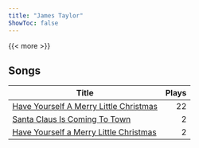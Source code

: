 ```yaml
---
title: "James Taylor"
ShowToc: false
---
```


{{< more >}}

## Songs
Title | Plays 
----- | -----: 
[Have Yourself A Merry Little Christmas](/songs/have-yourself-a-merry-little-christmas) | 22
[Santa Claus Is Coming To Town](/songs/santa-claus-is-coming-to-town) | 2
[Have Yourself a Merry Little Christmas](/songs/have-yourself-a-merry-little-christmas) | 2

